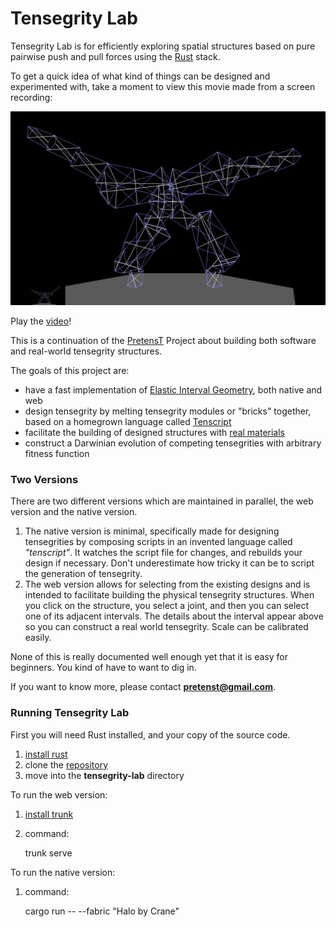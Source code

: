 # Tensegrity Lab

Tensegrity Lab is for efficiently exploring spatial structures based on
pure pairwise push and pull forces using the [Rust](https://www.rust-lang.org/) stack.

To get a quick idea of what kind of things can be designed and experimented with, take a moment to view this movie made from a screen recording:

![tommy](tommy.png)

Play the [video](https://vimeo.com/806029888)!

This is a continuation of the [PretensT](https://pretenst.com/) Project about building both software and real-world tensegrity structures.

The goals of this project are:

* have a fast implementation of [Elastic Interval Geometry](docs/EIG.md), both native and web
* design tensegrity by melting tensegrity modules or "bricks" together, based on a homegrown language called [Tenscript](docs/Tenscript.md)
* facilitate the building of designed structures with [real materials](https://pretenst.com/)
* construct a Darwinian evolution of competing tensegrities with arbitrary fitness function

### Two Versions

There are two different versions which are maintained in parallel, the web version and the native version.

1. The native version is minimal, specifically made for designing tensegrities by composing scripts in an invented language called *"tenscript"*. It watches the script file for changes, and rebuilds your design if necessary. Don't underestimate how tricky it can be to script the generation of tensegrity.
1. The web version allows for selecting from the existing designs and is intended to facilitate building the physical tensegrity structures. When you click on the structure, you select a joint, and then you can select one of its adjacent intervals. The details about the interval appear above so you can construct a real world tensegrity. Scale can be calibrated easily.

None of this is really documented well enough yet that it is easy for beginners. You kind of have to want to dig in.

If you want to know more, please contact **pretenst@gmail.com**. 

### Running Tensegrity Lab

First you will need Rust installed, and your copy of the source code.

1. [install rust](https://www.rust-lang.org/tools/install)
1. clone the [repository](https://github.com/elastic-interval/tensegrity-lab.git)
1. move into the **tensegrity-lab** directory

To run the web version:

1. [install trunk](https://trunkrs.dev/guide/getting-started/installation.html)
1. command:

   trunk serve

To run the native version:

1. command:

    cargo run -- --fabric "Halo by Crane"

